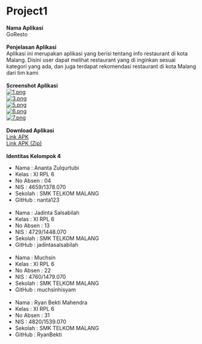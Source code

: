 # Project1
**Nama Aplikasi**<br />
GoResto<br /><br />
**Penjelasan Aplikasi**<br />
Aplikasi ini merupakan aplikasi yang berisi tentang info restaurant di kota Malang. Disini user dapat melihat restaurant yang di inginkan sesuai kategori yang ada, dan juga terdapat rekomendasi restaurant di kota Malang dari tim kami<br /><br />
**Screenshot Aplikasi**<br />
[![1.png](https://s23.postimg.org/cxnl4q87v/image.png)](https://postimg.org/image/91a98qn87/)<br />
[![3.png](https://s18.postimg.org/5ysvrlsu1/image.png)](https://postimg.org/image/oedcp06yd/)<br />
[![5.png](https://s18.postimg.org/ossx6ghux/image.png)](https://postimg.org/image/ydcjtc76t/)<br />
[![6.png](https://s15.postimg.org/4worjmdcr/image.png)](https://postimg.org/image/axmggozyv/)<br />
[![7.png](https://s24.postimg.org/dhfddl2r9/image.png)](https://postimg.org/image/rb3q2mvch/)<br /><br />
**Download Aplikasi**<br />
[Link APK](https://drive.google.com/file/d/0B3YoxNuFOXpUTGdwWE13ZkVULWc/view?usp=sharing)<br />
[Link APK (Zip)](https://drive.google.com/file/d/0B3YoxNuFOXpUOThfcWlRWjRCMjg/view?usp=sharing)<br /><br />
**Identitas Kelompok 4**<br />
- Nama : Ananta Zulqurtubi<br /> 
- Kelas : XI RPL 6<br />
- No Absen : 04<br /> 
- NIS : 4659/1378.070<br />
- Sekolah : SMK TELKOM MALANG<br />
- GitHub : nanta123<br /><br />
- Nama : Jadinta Salsabilah<br /> 
- Kelas : XI RPL 6<br />
- No Absen : 13<br /> 
- NIS : 4729/1448.070<br />
- Sekolah : SMK TELKOM MALANG<br />
- GitHub : jadintasalsabilah<br /><br />
- Nama : Muchsin<br /> 
- Kelas : XI RPL 6<br />
- No Absen : 22<br /> 
- NIS : 4760/1479.070<br />
- Sekolah : SMK TELKOM MALANG<br />
- GitHub : muchsinhisyam<br /><br />
- Nama : Ryan Bekti Mahendra<br /> 
- Kelas : XI RPL 6<br />
- No Absen : 31<br /> 
- NIS : 4820/1539.070<br />
- Sekolah : SMK TELKOM MALANG<br />
- GitHub : RyanBekti<br /><br />

